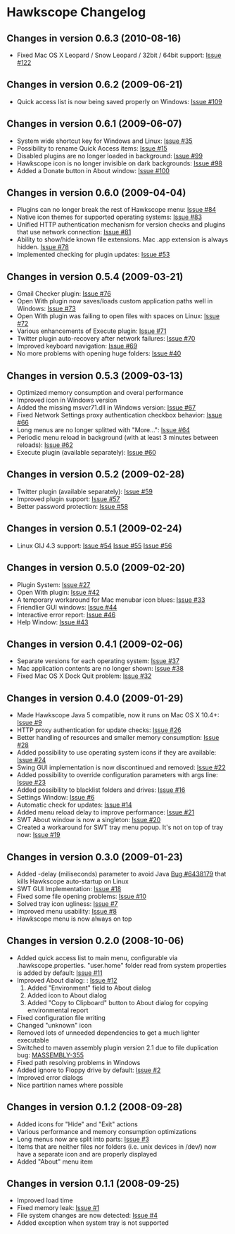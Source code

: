 # Hawkscope Changelog #

## Changes in version 0.6.3 (2010-08-16) ##
  * Fixed Mac OS X Leopard / Snow Leopard / 32bit / 64bit support: [Issue #122](https://code.google.com/p/hawkscope/issues/detail?id=#122)

## Changes in version 0.6.2 (2009-06-21) ##
  * Quick access list is now being saved properly on Windows: [Issue #109](https://code.google.com/p/hawkscope/issues/detail?id=#109)

## Changes in version 0.6.1 (2009-06-07) ##
  * System wide shortcut key for Windows and Linux: [Issue #35](https://code.google.com/p/hawkscope/issues/detail?id=#35)
  * Possibility to rename Quick Access items: [Issue #15](https://code.google.com/p/hawkscope/issues/detail?id=#15)
  * Disabled plugins are no longer loaded in background: [Issue #99](https://code.google.com/p/hawkscope/issues/detail?id=#99)
  * Hawkscope icon is no longer invisible on dark backgrounds: [Issue #98](https://code.google.com/p/hawkscope/issues/detail?id=#98)
  * Added a Donate button in About window: [Issue #100](https://code.google.com/p/hawkscope/issues/detail?id=#100)

## Changes in version 0.6.0 (2009-04-04) ##
  * Plugins can no longer break the rest of Hawkscope menu: [Issue #84](https://code.google.com/p/hawkscope/issues/detail?id=#84)
  * Native icon themes for supported operating systems: [Issue #83](https://code.google.com/p/hawkscope/issues/detail?id=#83)
  * Unified HTTP authentication mechanism for version checks and plugins that use network connection: [Issue #81](https://code.google.com/p/hawkscope/issues/detail?id=#81)
  * Ability to show/hide known file extensions. Mac .app extension is always hidden. [Issue #78](https://code.google.com/p/hawkscope/issues/detail?id=#78)
  * Implemented checking for plugin updates: [Issue #53](https://code.google.com/p/hawkscope/issues/detail?id=#53)

## Changes in version 0.5.4 (2009-03-21) ##
  * Gmail Checker plugin: [Issue #76](https://code.google.com/p/hawkscope/issues/detail?id=#76)
  * Open With plugin now saves/loads custom application paths well in Windows: [Issue #73](https://code.google.com/p/hawkscope/issues/detail?id=#73)
  * Open With plugin was failing to open files with spaces on Linux: [Issue #72](https://code.google.com/p/hawkscope/issues/detail?id=#72)
  * Various enhancements of Execute plugin: [Issue #71](https://code.google.com/p/hawkscope/issues/detail?id=#71)
  * Twitter plugin auto-recovery after network failures: [Issue #70](https://code.google.com/p/hawkscope/issues/detail?id=#70)
  * Improved keyboard navigation: [Issue #69](https://code.google.com/p/hawkscope/issues/detail?id=#69)
  * No more problems with opening huge folders: [Issue #40](https://code.google.com/p/hawkscope/issues/detail?id=#40)

## Changes in version 0.5.3 (2009-03-13) ##
  * Optimized memory consumption and overal performance
  * Improved icon in Windows version
  * Added the missing msvcr71.dll in Windows version: [Issue #67](https://code.google.com/p/hawkscope/issues/detail?id=#67)
  * Fixed Network Settings proxy authentication checkbox behavior: [Issue #66](https://code.google.com/p/hawkscope/issues/detail?id=#66)
  * Long menus are no longer splitted with "More...": [Issue #64](https://code.google.com/p/hawkscope/issues/detail?id=#64)
  * Periodic menu reload in background (with at least 3 minutes between reloads): [Issue #62](https://code.google.com/p/hawkscope/issues/detail?id=#62)
  * Execute plugin (available separately): [Issue #60](https://code.google.com/p/hawkscope/issues/detail?id=#60)

## Changes in version 0.5.2 (2009-02-28) ##
  * Twitter plugin (available separately): [Issue #59](https://code.google.com/p/hawkscope/issues/detail?id=#59)
  * Improved plugin support: [Issue #57](https://code.google.com/p/hawkscope/issues/detail?id=#57)
  * Better password protection: [Issue #58](https://code.google.com/p/hawkscope/issues/detail?id=#58)

## Changes in version 0.5.1 (2009-02-24) ##
  * Linux GIJ 4.3 support: [Issue #54](https://code.google.com/p/hawkscope/issues/detail?id=#54) [Issue #55](https://code.google.com/p/hawkscope/issues/detail?id=#55) [Issue #56](https://code.google.com/p/hawkscope/issues/detail?id=#56)

## Changes in version 0.5.0 (2009-02-20) ##
  * Plugin System: [Issue #27](https://code.google.com/p/hawkscope/issues/detail?id=#27)
  * Open With plugin: [Issue #42](https://code.google.com/p/hawkscope/issues/detail?id=#42)
  * A temporary workaround for Mac menubar icon blues: [Issue #33](https://code.google.com/p/hawkscope/issues/detail?id=#33)
  * Friendlier GUI windows: [Issue #44](https://code.google.com/p/hawkscope/issues/detail?id=#44)
  * Interactive error report: [Issue #46](https://code.google.com/p/hawkscope/issues/detail?id=#46)
  * Help Window: [Issue #43](https://code.google.com/p/hawkscope/issues/detail?id=#43)

## Changes in version 0.4.1 (2009-02-06) ##
  * Separate versions for each operating system: [Issue #37](https://code.google.com/p/hawkscope/issues/detail?id=#37)
  * Mac application contents are no longer shown: [Issue #38](https://code.google.com/p/hawkscope/issues/detail?id=#38)
  * Fixed Mac OS X Dock Quit problem: [Issue #32](https://code.google.com/p/hawkscope/issues/detail?id=#32)

## Changes in version 0.4.0 (2009-01-29) ##
  * Made Hawkscope Java 5 compatible, now it runs on Mac OS X 10.4+: [Issue #9](https://code.google.com/p/hawkscope/issues/detail?id=#9)
  * HTTP proxy authentication for update checks: [Issue #26](https://code.google.com/p/hawkscope/issues/detail?id=#26)
  * Better handling of resources and smaller memory consumption: [Issue #28](https://code.google.com/p/hawkscope/issues/detail?id=#28)
  * Added possibility to use operating system icons if they are available: [Issue #24](https://code.google.com/p/hawkscope/issues/detail?id=#24)
  * Swing GUI implementation is now discontinued and removed: [Issue #22](https://code.google.com/p/hawkscope/issues/detail?id=#22)
  * Added possibility to override configuration parameters with args line: [Issue #23](https://code.google.com/p/hawkscope/issues/detail?id=#23)
  * Added possibility to blacklist folders and drives: [Issue #16](https://code.google.com/p/hawkscope/issues/detail?id=#16)
  * Settings Window: [Issue #6](https://code.google.com/p/hawkscope/issues/detail?id=#6)
  * Automatic check for updates: [Issue #14](https://code.google.com/p/hawkscope/issues/detail?id=#14)
  * Added menu reload delay to improve performance: [Issue #21](https://code.google.com/p/hawkscope/issues/detail?id=#21)
  * SWT About window is now a singleton: [Issue #20](https://code.google.com/p/hawkscope/issues/detail?id=#20)
  * Created a workaround for SWT tray menu popup. It's not on top of tray now: [Issue #19](https://code.google.com/p/hawkscope/issues/detail?id=#19)

## Changes in version 0.3.0 (2009-01-23) ##
  * Added -delay (miliseconds) parameter to avoid Java [Bug #6438179](https://code.google.com/p/hawkscope/issues/detail?id=6438179) that kills Hawkscope auto-startup on Linux
  * SWT GUI Implementation: [Issue #18](https://code.google.com/p/hawkscope/issues/detail?id=#18)
  * Fixed some file opening problems: [Issue #10](https://code.google.com/p/hawkscope/issues/detail?id=#10)
  * Solved tray icon ugliness: [Issue #7](https://code.google.com/p/hawkscope/issues/detail?id=#7)
  * Improved menu usability: [Issue #8](https://code.google.com/p/hawkscope/issues/detail?id=#8)
  * Hawkscope menu is now always on top

## Changes in version 0.2.0 (2008-10-06) ##
  * Added quick access list to main menu, configurable via .hawkscope.properties. "user.home" folder read from system properties is added by default: [Issue #11](https://code.google.com/p/hawkscope/issues/detail?id=#11)
  * Improved About dialog: : [Issue #12](https://code.google.com/p/hawkscope/issues/detail?id=#12)
    1. Added "Environment" field to About dialog
    1. Added icon to About dialog
    1. Added "Copy to Clipboard" button to About dialog for copying environmental report
  * Fixed configuration file writing
  * Changed "unknown" icon
  * Removed lots of unneeded dependencies to get a much lighter executable
  * Switched to maven assembly plugin version 2.1 due to file duplication bug: [MASSEMBLY-355](http://jira.codehaus.org/browse/MASSEMBLY-355)
  * Fixed path resolving problems in Windows
  * Added ignore to Floppy drive by default: [Issue #2](https://code.google.com/p/hawkscope/issues/detail?id=#2)
  * Improved error dialogs
  * Nice partition names where possible

## Changes in version 0.1.2 (2008-09-28) ##
  * Added icons for "Hide" and "Exit" actions
  * Various performance and memory consumption optimizations
  * Long menus now are split into parts: [Issue #3](https://code.google.com/p/hawkscope/issues/detail?id=#3)
  * Items that are neither files nor folders (i.e. unix devices in /dev/) now have a separate icon and are properly displayed
  * Added "About" menu item

## Changes in version 0.1.1 (2008-09-25) ##
  * Improved load time
  * Fixed memory leak: [Issue #1](https://code.google.com/p/hawkscope/issues/detail?id=#1)
  * File system changes are now detected: [Issue #4](https://code.google.com/p/hawkscope/issues/detail?id=#4)
  * Added exception when system tray is not supported
